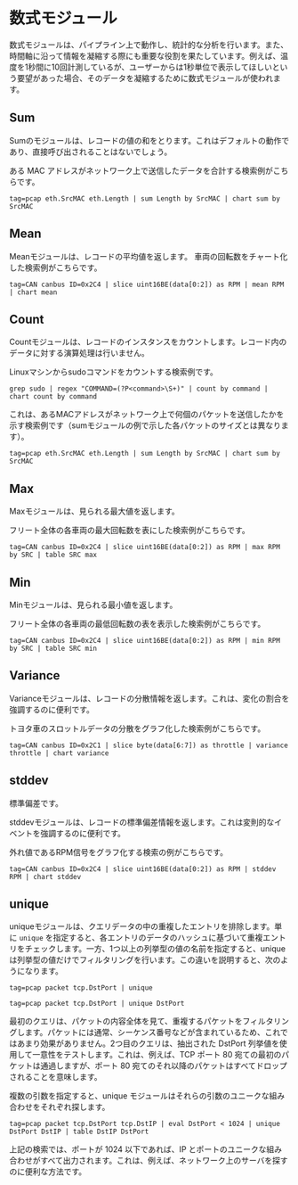 # 数式モジュール

数式モジュールは、パイプライン上で動作し、統計的な分析を行います。また、時間軸に沿って情報を凝縮する際にも重要な役割を果たしています。例えば、温度を1秒間に10回計測しているが、ユーザーからは1秒単位で表示してほしいという要望があった場合、そのデータを凝縮するために数式モジュールが使われます。

## Sum

Sumのモジュールは、レコードの値の和をとります。これはデフォルトの動作であり、直接呼び出されることはないでしょう。

ある MAC アドレスがネットワーク上で送信したデータを合計する検索例がこちらです。

```
tag=pcap eth.SrcMAC eth.Length | sum Length by SrcMAC | chart sum by SrcMAC
```

## Mean

Meanモジュールは、レコードの平均値を返します。
車両の回転数をチャート化した検索例がこちらです。

```
tag=CAN canbus ID=0x2C4 | slice uint16BE(data[0:2]) as RPM | mean RPM | chart mean
```

## Count

Countモジュールは、レコードのインスタンスをカウントします。レコード内のデータに対する演算処理は行いません。

Linuxマシンからsudoコマンドをカウントする検索例です。

```
grep sudo | regex "COMMAND=(?P<command>\S+)" | count by command | chart count by command
```

これは、あるMACアドレスがネットワーク上で何個のパケットを送信したかを示す検索例です（sumモジュールの例で示した各パケットのサイズとは異なります）。

```
tag=pcap eth.SrcMAC eth.Length | sum Length by SrcMAC | chart sum by SrcMAC
```

## Max

Maxモジュールは、見られる最大値を返します。

フリート全体の各車両の最大回転数を表にした検索例がこちらです。

```
tag=CAN canbus ID=0x2C4 | slice uint16BE(data[0:2]) as RPM | max RPM by SRC | table SRC max
```

## Min

Minモジュールは、見られる最小値を返します。

フリート全体の各車両の最低回転数の表を表示した検索例がこちらです。

```
tag=CAN canbus ID=0x2C4 | slice uint16BE(data[0:2]) as RPM | min RPM by SRC | table SRC min
```

## Variance

Varianceモジュールは、レコードの分散情報を返します。これは、変化の割合を強調するのに便利です。

トヨタ車のスロットルデータの分散をグラフ化した検索例がこちらです。

```
tag=CAN canbus ID=0x2C1 | slice byte(data[6:7]) as throttle | variance throttle | chart variance
```

## stddev

標準偏差です。

stddevモジュールは、レコードの標準偏差情報を返します。これは変則的なイベントを強調するのに便利です。

外れ値であるRPM信号をグラフ化する検索の例がこちらです。

```
tag=CAN canbus ID=0x2C4 | slice uint16BE(data[0:2]) as RPM | stddev RPM | chart stddev
```

## unique

uniqueモジュールは、クエリデータの中の重複したエントリを排除します。単に `unique` を指定すると、各エントリのデータのハッシュに基づいて重複エントリをチェックします。一方、1つ以上の列挙型の値の名前を指定すると、unique は列挙型の値だけでフィルタリングを行います。この違いを説明すると、次のようになります。

```
tag=pcap packet tcp.DstPort | unique
```

```
tag=pcap packet tcp.DstPort | unique DstPort
```

最初のクエリは、パケットの内容全体を見て、重複するパケットをフィルタリングします。パケットには通常、シーケンス番号などが含まれているため、これではあまり効果がありません。2つ目のクエリは、抽出された DstPort 列挙値を使用して一意性をテストします。これは、例えば、TCP ポート 80 宛ての最初のパケットは通過しますが、ポート 80 宛てのそれ以降のパケットはすべてドロップされることを意味します。

複数の引数を指定すると、unique モジュールはそれらの引数のユニークな組み合わせをそれぞれ探します。

```
tag=pcap packet tcp.DstPort tcp.DstIP | eval DstPort < 1024 | unique DstPort DstIP | table DstIP DstPort
```

上記の検索では、ポートが 1024 以下であれば、IP とポートのユニークな組み合わせがすべて出力されます。これは、例えば、ネットワーク上のサーバを探すのに便利な方法です。
